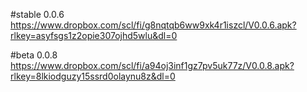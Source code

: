 #stable 0.0.6
https://www.dropbox.com/scl/fi/g8nqtqb6ww9xk4r1iszcl/V0.0.6.apk?rlkey=asyfsgs1z2opie307ojhd5wlu&dl=0

#beta 0.0.8
https://www.dropbox.com/scl/fi/a94oj3inf1gz7pv5uk77z/V0.0.8.apk?rlkey=8lkiodguzy15ssrd0olaynu8z&dl=0
